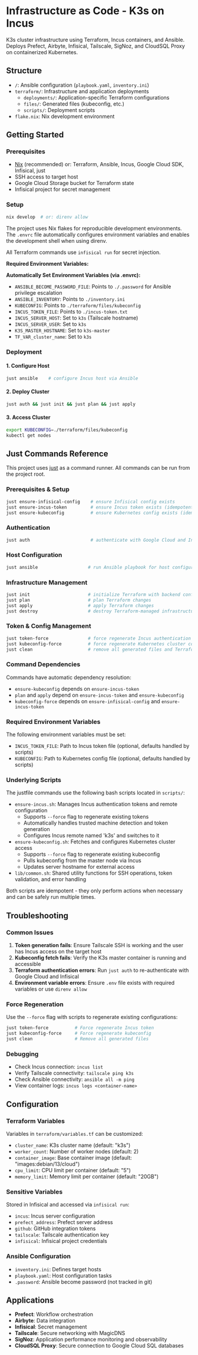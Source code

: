 # Infrastructure as Code - K3s on Incus

K3s cluster infrastructure using Terraform, Incus containers, and Ansible. Deploys Prefect, Airbyte, Infisical, Tailscale, SigNoz, and CloudSQL Proxy on containerized Kubernetes.

## Structure

- `/`: Ansible configuration (`playbook.yaml`, `inventory.ini`)
- `terraform/`: Infrastructure and application deployments
  - `deployments/`: Application-specific Terraform configurations
  - `files/`: Generated files (kubeconfig, etc.)
  - `scripts/`: Deployment scripts
- `flake.nix`: Nix development environment

## Getting Started

### Prerequisites

- [Nix](https://nixos.org/download.html) (recommended) or: Terraform, Ansible, Incus, Google Cloud SDK, Infisical, just
- SSH access to target host
- Google Cloud Storage bucket for Terraform state
- Infisical project for secret management

### Setup

```sh
nix develop  # or: direnv allow
```

The project uses Nix flakes for reproducible development environments. The `.envrc` file automatically configures environment variables and enables the development shell when using direnv.

All Terraform commands use `infisical run` for secret injection.

**Required Environment Variables:**

**Automatically Set Environment Variables (via .envrc):**

- `ANSIBLE_BECOME_PASSWORD_FILE`: Points to `./.password` for Ansible privilege escalation
- `ANSIBLE_INVENTORY`: Points to `./inventory.ini`
- `KUBECONFIG`: Points to `./terraform/files/kubeconfig`
- `INCUS_TOKEN_FILE`: Points to `./incus-token.txt`
- `INCUS_SERVER_HOST`: Set to `k3s` (Tailscale hostname)
- `INCUS_SERVER_USER`: Set to `k3s`
- `K3S_MASTER_HOSTNAME`: Set to `k3s-master`
- `TF_VAR_cluster_name`: Set to `k3s`

### Deployment

#### 1. Configure Host

```sh
just ansible    # configure Incus host via Ansible
```

#### 2. Deploy Cluster

```sh
just auth && just init && just plan && just apply
```

#### 3. Access Cluster

```sh
export KUBECONFIG=./terraform/files/kubeconfig
kubectl get nodes
```

## Just Commands Reference

This project uses [just](https://github.com/casey/just) as a command runner. All commands can be run from the project root.

### Prerequisites & Setup

```sh
just ensure-infisical-config    # ensure Infisical config exists
just ensure-incus-token         # ensure Incus token exists (idempotent)
just ensure-kubeconfig          # ensure Kubernetes config exists (idempotent)
```

### Authentication

```sh
just auth                       # authenticate with Google Cloud and Infisical
```

### Host Configuration

```sh
just ansible                   # run Ansible playbook for host configuration
```

### Infrastructure Management

```sh
just init                      # initialize Terraform with backend config
just plan                      # plan Terraform changes
just apply                     # apply Terraform changes
just destroy                   # destroy Terraform-managed infrastructure
```

### Token & Config Management

```sh
just token-force               # force regenerate Incus authentication token
just kubeconfig-force          # force regenerate Kubernetes cluster configuration
just clean                     # remove all generated files and Terraform plans
```

### Command Dependencies

Commands have automatic dependency resolution:

- `ensure-kubeconfig` depends on `ensure-incus-token`
- `plan` and `apply` depend on `ensure-incus-token` and `ensure-kubeconfig`
- `kubeconfig-force` depends on `ensure-infisical-config` and `ensure-incus-token`

### Required Environment Variables

The following environment variables must be set:

- `INCUS_TOKEN_FILE`: Path to Incus token file (optional, defaults handled by scripts)
- `KUBECONFIG`: Path to Kubernetes config file (optional, defaults handled by scripts)

### Underlying Scripts

The justfile commands use the following bash scripts located in `scripts/`:

- `ensure-incus.sh`: Manages Incus authentication tokens and remote configuration
  - Supports `--force` flag to regenerate existing tokens
  - Automatically handles trusted machine detection and token generation
  - Configures Incus remote named 'k3s' and switches to it
- `ensure-kubeconfig.sh`: Fetches and configures Kubernetes cluster access
  - Supports `--force` flag to regenerate existing kubeconfig
  - Pulls kubeconfig from the master node via Incus
  - Updates server hostname for external access
- `lib/common.sh`: Shared utility functions for SSH operations, token validation, and error handling

Both scripts are idempotent - they only perform actions when necessary and can be safely run multiple times.

## Troubleshooting

### Common Issues

1. **Token generation fails**: Ensure Tailscale SSH is working and the user has Incus access on the target host
2. **Kubeconfig fetch fails**: Verify the K3s master container is running and accessible
3. **Terraform authentication errors**: Run `just auth` to re-authenticate with Google Cloud and Infisical
4. **Environment variable errors**: Ensure `.env` file exists with required variables or use `direnv allow`

### Force Regeneration

Use the `--force` flag with scripts to regenerate existing configurations:

```sh
just token-force          # Force regenerate Incus token
just kubeconfig-force     # Force regenerate kubeconfig
just clean                # Remove all generated files
```

### Debugging

- Check Incus connection: `incus list`
- Verify Tailscale connectivity: `tailscale ping k3s`
- Check Ansible connectivity: `ansible all -m ping`
- View container logs: `incus logs <container-name>`

## Configuration

### Terraform Variables

Variables in `terraform/variables.tf` can be customized:

- `cluster_name`: K3s cluster name (default: "k3s")
- `worker_count`: Number of worker nodes (default: 2)
- `container_image`: Base container image (default: "images:debian/13/cloud")
- `cpu_limit`: CPU limit per container (default: "5")
- `memory_limit`: Memory limit per container (default: "20GB")

### Sensitive Variables

Stored in Infisical and accessed via `infisical run`:

- `incus`: Incus server configuration
- `prefect_address`: Prefect server address
- `github`: GitHub integration tokens
- `tailscale`: Tailscale authentication key
- `infisical`: Infisical project credentials

### Ansible Configuration

- `inventory.ini`: Defines target hosts
- `playbook.yaml`: Host configuration tasks
- `.password`: Ansible become password (not tracked in git)

## Applications

- **Prefect**: Workflow orchestration
- **Airbyte**: Data integration
- **Infisical**: Secret management
- **Tailscale**: Secure networking with MagicDNS
- **SigNoz**: Application performance monitoring and observability
- **CloudSQL Proxy**: Secure connection to Google Cloud SQL databases
